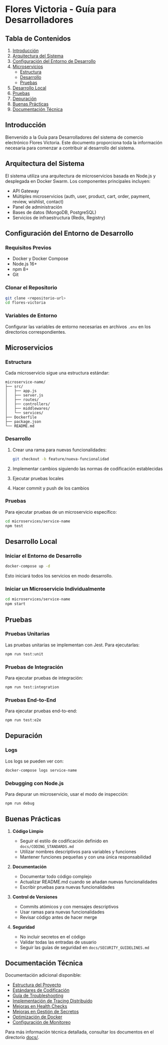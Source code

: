 # Flores Victoria - Guía para Desarrolladores

## Tabla de Contenidos
1. [Introducción](#introducción)
2. [Arquitectura del Sistema](#arquitectura-del-sistema)
3. [Configuración del Entorno de Desarrollo](#configuración-del-entorno-de-desarrollo)
4. [Microservicios](#microservicios)
   - [Estructura](#estructura)
   - [Desarrollo](#desarrollo)
   - [Pruebas](#pruebas)
5. [Desarrollo Local](#desarrollo-local)
6. [Pruebas](#pruebas)
7. [Depuración](#depuración)
8. [Buenas Prácticas](#buenas-prácticas)
9. [Documentación Técnica](#documentación-técnica)

## Introducción

Bienvenido a la Guía para Desarrolladores del sistema de comercio electrónico Flores Victoria. Este documento proporciona toda la información necesaria para comenzar a contribuir al desarrollo del sistema.

## Arquitectura del Sistema

El sistema utiliza una arquitectura de microservicios basada en Node.js y desplegada en Docker Swarm. Los componentes principales incluyen:

- API Gateway
- Múltiples microservicios (auth, user, product, cart, order, payment, review, wishlist, contact)
- Panel de administración
- Bases de datos (MongoDB, PostgreSQL)
- Servicios de infraestructura (Redis, Registry)

## Configuración del Entorno de Desarrollo

### Requisitos Previos

- Docker y Docker Compose
- Node.js 16+
- npm 8+
- Git

### Clonar el Repositorio

```bash
git clone <repositorio-url>
cd flores-victoria
```

### Variables de Entorno

Configurar las variables de entorno necesarias en archivos `.env` en los directorios correspondientes.

## Microservicios

### Estructura

Cada microservicio sigue una estructura estándar:

```
microservice-name/
├── src/
│   ├── app.js
│   ├── server.js
│   ├── routes/
│   ├── controllers/
│   ├── middlewares/
│   └── services/
├── Dockerfile
├── package.json
└── README.md
```

### Desarrollo

1. Crear una rama para nuevas funcionalidades:
   ```bash
   git checkout -b feature/nueva-funcionalidad
   ```

2. Implementar cambios siguiendo las normas de codificación establecidas

3. Ejecutar pruebas locales

4. Hacer commit y push de los cambios

### Pruebas

Para ejecutar pruebas de un microservicio específico:

```bash
cd microservices/service-name
npm test
```

## Desarrollo Local

### Iniciar el Entorno de Desarrollo

```bash
docker-compose up -d
```

Esto iniciará todos los servicios en modo desarrollo.

### Iniciar un Microservicio Individualmente

```bash
cd microservices/service-name
npm start
```

## Pruebas

### Pruebas Unitarias

Las pruebas unitarias se implementan con Jest. Para ejecutarlas:

```bash
npm run test:unit
```

### Pruebas de Integración

Para ejecutar pruebas de integración:

```bash
npm run test:integration
```

### Pruebas End-to-End

Para ejecutar pruebas end-to-end:

```bash
npm run test:e2e
```

## Depuración

### Logs

Los logs se pueden ver con:

```bash
docker-compose logs service-name
```

### Debugging con Node.js

Para depurar un microservicio, usar el modo de inspección:

```bash
npm run debug
```

## Buenas Prácticas

1. **Código Limpio**
   - Seguir el estilo de codificación definido en `docs/CODING_STANDARDS.md`
   - Utilizar nombres descriptivos para variables y funciones
   - Mantener funciones pequeñas y con una única responsabilidad

2. **Documentación**
   - Documentar todo código complejo
   - Actualizar README.md cuando se añadan nuevas funcionalidades
   - Escribir pruebas para nuevas funcionalidades

3. **Control de Versiones**
   - Commits atómicos y con mensajes descriptivos
   - Usar ramas para nuevas funcionalidades
   - Revisar código antes de hacer merge

4. **Seguridad**
   - No incluir secretos en el código
   - Validar todas las entradas de usuario
   - Seguir las guías de seguridad en `docs/SECURITY_GUIDELINES.md`

## Documentación Técnica

Documentación adicional disponible:

- [Estructura del Proyecto](docs/PROJECT_STRUCTURE.md)
- [Estándares de Codificación](docs/CODING_STANDARDS.md)
- [Guía de Troubleshooting](docs/TROUBLESHOOTING.md)
- [Implementación de Tracing Distribuido](docs/DISTRIBUTED_TRACING_IMPLEMENTATION.md)
- [Mejoras en Health Checks](docs/HEALTH_CHECKS_IMPROVEMENTS.md)
- [Mejoras en Gestión de Secretos](docs/SECRET_MANAGEMENT_IMPROVEMENTS.md)
- [Optimización de Docker](docs/DOCKER_OPTIMIZATION.md)
- [Configuración de Monitoreo](docs/MONITORING_SETUP.md)

Para más información técnica detallada, consultar los documentos en el directorio [docs/](docs/).